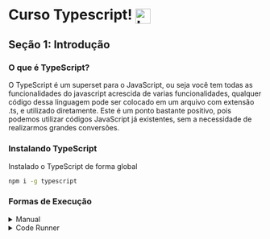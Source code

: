 # Curso Typescript! <img align="center" style="width: 30px; height: 30px;" src="https://appmasters.io/static/typescript-logo-26cc95f255ccb936d154b43614f61602.png" alt="Logo Typescript">

## Seção 1: Introdução

### O que é TypeScript?

O TypeScript é um superset para o JavaScript, ou seja você tem todas as funcionalidades do javascript acrescida de varias funcionalidades, qualquer código dessa linguagem pode ser colocado em um arquivo com extensão .ts, e utilizado diretamente. Este é um ponto bastante positivo, pois podemos utilizar códigos JavaScript já existentes, sem a necessidade de realizarmos grandes conversões.

### Instalando TypeScript

Instalado o TypeScript de forma global

```bash
npm i -g typescript
```

### Formas de Execução

<details>
    <summary>Manual</summary>
    <p>
        Primeiro precisamos compilar o nosso arquivo <code>.ts</code> porque nem o browser, nem o node entendem TypeScript
        como já instalamos o TypeScript de forma global basta chama o comando <code>tsc</code>.<br/>
        <code>tsc nome-arquivo.ts</code><br/>
        Apos isso irá ser gerado um arquivo com extensão <code>.js</code>
        que podemos executar usando o node.
        <br/><code>node nome-arquivo.js</code> 
    </p>
</details>

<details>
    <summary>Code Runner</summary>
    <p>
        Basta instalar a extensão code runner, que está disponível na loja será necessário instalar o ts-node também, <code>npm i -g ts-node</code>.<br>
        Para executar é só apertar CTRL+ALT+N
    </p>
</details>

